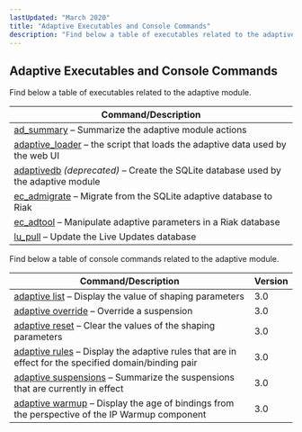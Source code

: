 ```yaml
---
lastUpdated: "March 2020"
title: "Adaptive Executables and Console Commands"
description: "Find below a table of executables related to the adaptive module Table B 1 adaptive executables Command Description ad summary Summarize the adaptive module actions adaptive loader the script that loads the adaptive data used by the web UI adaptivedb deprecated Create the SQ Lite database used by the adaptive..."
---
```


## <a name="ad.executables"></a> Adaptive Executables and Console Commands

Find below a table of executables related to the adaptive module.

<a name="ad.exectables.table"></a> 


| Command/Description |
| --- |
| [ad_summary](/momentum/3/3-reference/executable-ad-summary) – Summarize the adaptive module actions |
| [adaptive_loader](/momentum/3/3-reference/executable-adaptive-loader) – the script that loads the adaptive data used by the web UI |
| [adaptivedb](/momentum/3/3-reference/executable-adaptivedb) *(deprecated)* – Create the SQLite database used by the adaptive module |
| [ec_admigrate](/momentum/3/3-reference/executable-ec-admigrate) – Migrate from the SQLite adaptive database to Riak |
| [ec_adtool](/momentum/3/3-reference/executable-ec-adtool) – Manipulate adaptive parameters in a Riak database |
| [lu_pull](/momentum/3/3-reference/executable-lu-pull) – Update the Live Updates database |

Find below a table of console commands related to the adaptive module.

<a name="ad.console.table"></a> 


| Command/Description | Version |
| --- | --- |
| [adaptive list](/momentum/3/3-reference/3-reference-modules-adaptive#modules.adaptive.console) – Display the value of shaping parameters | 3.0 |
| [adaptive override](/momentum/3/3-reference/3-reference-modules-adaptive#modules.adaptive.console) – Override a suspension | 3.0 |
| [adaptive reset](/momentum/3/3-reference/3-reference-modules-adaptive#modules.adaptive.console) – Clear the values of the shaping parameters | 3.0 |
| [adaptive rules](/momentum/3/3-reference/3-reference-modules-adaptive#modules.adaptive.console) – Display the adaptive rules that are in effect for the specified domain/binding pair | 3.0 |
| [adaptive suspensions](/momentum/3/3-reference/3-reference-modules-adaptive#modules.adaptive.console) – Summarize the suspensions that are currently in effect | 3.0 |
| [adaptive warmup](/momentum/3/3-reference/3-reference-modules-adaptive#modules.adaptive.console) – Display the age of bindings from the perspective of the IP Warmup component | 3.0 |